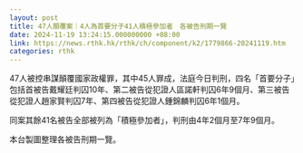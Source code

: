 ```yaml
---
layout: post
title: 47人顛覆案｜4人為首要分子41人積極參加者　各被告刑期一覽
date: 2024-11-19 13:24:15.000000000 +08:00
link: https://news.rthk.hk/rthk/ch/component/k2/1779866-20241119.htm
categories: rthk
---
```


47人被控串謀顛覆國家政權罪，其中45人罪成，法庭今日判刑，四名「首要分子」包括首被告戴耀廷判囚10年、第二被告從犯證人區諾軒判囚6年9個月、第三被告從犯證人趙家賢判囚7年、第四被告從犯證人鍾錦麟判囚6年1個月。

同案其餘41名被告全部被列為「積極參加者」，判刑由4年2個月至7年9個月。

本台製圖整理各被告刑期一覽。
